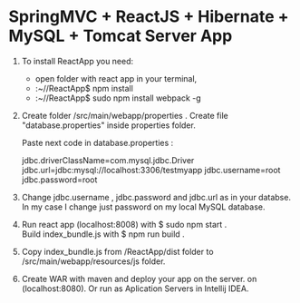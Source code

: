 # SpringMVC + ReactJS + Hibernate + MySQL + Tomcat Server App

1. To install ReactApp you need:
    - open folder with react app in your terminal,
    - :~//ReactApp$ npm install
    - :~//ReactApp$ sudo npm install webpack -g

2. Create folder /src/main/webapp/properties . 
    Create file "database.properties" inside properties folder.
    
    Paste next code in database.properties :
    
    jdbc.driverClassName=com.mysql.jdbc.Driver
    jdbc.url=jdbc:mysql://localhost:3306/testmyapp
    jdbc.username=root
    jdbc.password=root 
    
3. Change jdbc.username , jdbc.password and jdbc.url as in your 
   databse. In my case I change just password on my 
   local MySQL database. 
   
4. Run react app (localhost:8008) with $ sudo npm start .  
   Build index_bundle.js with $ npm run build . 
   
5. Copy index_bundle.js from /ReactApp/dist folder to 
    /src/main/webapp/resources/js folder.
    
6. Create WAR with maven and deploy your app on the server. 
    on (localhost:8080).
    Or run as Aplication Servers in Intellij IDEA.

